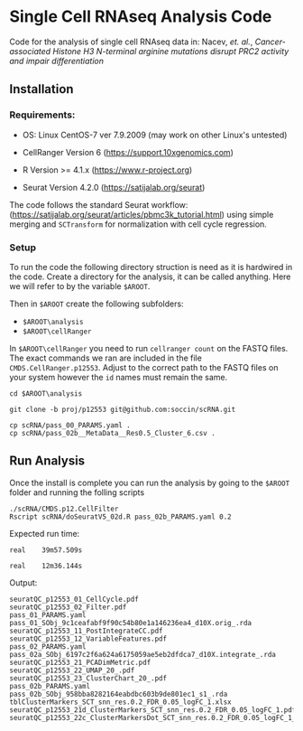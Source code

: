 # Single Cell RNAseq Analysis Code

Code for the analysis of single cell RNAseq data in: Nacev, _et. al._, _Cancer-associated Histone H3 N-terminal arginine mutations disrupt PRC2 activity and impair differentiation_

## Installation

### Requirements:

- OS: Linux CentOS-7 ver 7.9.2009 (may work on other Linux's untested)

- CellRanger Version 6 (https://support.10xgenomics.com)

- R Version >= 4.1.x (https://www.r-project.org)

- Seurat Version 4.2.0 (https://satijalab.org/seurat)

The code follows the standard Seurat workflow: (https://satijalab.org/seurat/articles/pbmc3k_tutorial.html) using simple merging and `SCTransform` for normalization with cell cycle regression.

### Setup

To run the code the following directory struction is need as it is hardwired in the code. Create a directory for the analysis, it can be called anything. Here we will refer to by the variable `$AROOT`.

Then in `$AROOT` create the following subfolders:
- `$AROOT\analysis`
- `$AROOT\cellRanger`

In `$AROOT\cellRanger` you need to run `cellranger count` on the FASTQ files. The exact commands we ran are included in the file `CMDS.CellRanger.p12553`. Adjust to the correct path to the FASTQ files on your system however the `id` names must remain the same.


```
cd $AROOT\analysis

git clone -b proj/p12553 git@github.com:soccin/scRNA.git

cp scRNA/pass_00_PARAMS.yaml .
cp scRNA/pass_02b__MetaData__Res0.5_Cluster_6.csv .
```


## Run Analysis

Once the install is complete you can run the analysis by going to the `$AROOT` folder and running the folling scripts
```
./scRNA/CMDS.p12.CellFilter
Rscript scRNA/doSeuratV5_02d.R pass_02b_PARAMS.yaml 0.2
```

Expected run time:
```
real    39m57.509s

real    12m36.144s
```

Output:
```
seuratQC_p12553_01_CellCycle.pdf
seuratQC_p12553_02_Filter.pdf
pass_01_PARAMS.yaml
pass_01_SObj_9c1ceafabf9f90c54b80e1a146236ea4_d10X.orig_.rda
seuratQC_p12553_11_PostIntegrateCC.pdf
seuratQC_p12553_12_VariableFeatures.pdf
pass_02_PARAMS.yaml
pass_02a_SObj_6197c2f6a624a6175059ae5eb2dfdca7_d10X.integrate_.rda
seuratQC_p12553_21_PCADimMetric.pdf
seuratQC_p12553_22_UMAP_20_.pdf
seuratQC_p12553_23_ClusterChart_20_.pdf
pass_02b_PARAMS.yaml
pass_02b_SObj_958bba8282164eabdbc603b9de801ec1_s1_.rda
tblClusterMarkers_SCT_snn_res.0.2_FDR_0.05_logFC_1.xlsx
seuratQC_p12553_21d_ClusterMarkers_SCT_snn_res.0.2_FDR_0.05_logFC_1.pdf
seuratQC_p12553_22c_ClusterMarkersDot_SCT_snn_res.0.2_FDR_0.05_logFC_1_.pdf
```
